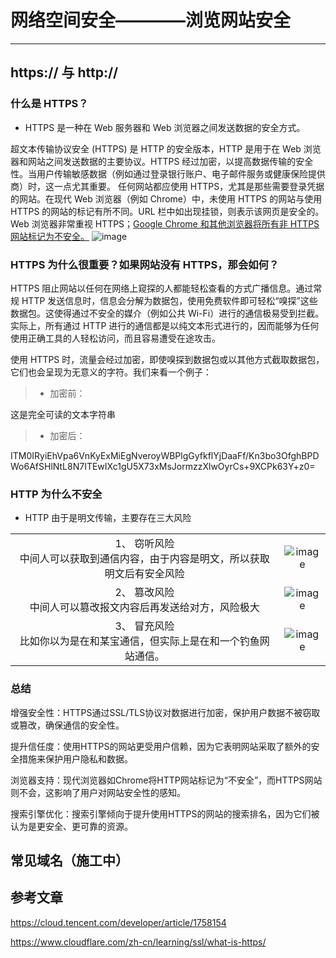 # 网络空间安全————浏览网站安全

---
## https:// 与 http://

### 什么是 HTTPS？

- HTTPS 是一种在 Web 服务器和 Web 浏览器之间发送数据的安全方式。

超文本传输协议安全 (HTTPS) 是 HTTP 的安全版本，HTTP 是用于在 Web 浏览器和网站之间发送数据的主要协议。HTTPS 经过加密，以提高数据传输的安全性。当用户传输敏感数据（例如通过登录银行账户、电子邮件服务或健康保险提供商）时，这一点尤其重要。
任何网站都应使用 HTTPS，尤其是那些需要登录凭据的网站。在现代 Web 浏览器（例如 Chrome）中，未使用 HTTPS 的网站与使用 HTTPS 的网站的标记有所不同。URL 栏中如出现挂锁，则表示该网页是安全的。Web 浏览器非常重视 HTTPS；[Google Chrome 和其他浏览器将所有非 HTTPS 网站标记为不安全。](https://www.cloudflare.com/learning/ssl/why-use-https/)
![image](https://github.com/user-attachments/assets/7903824d-137b-4ceb-80d0-81325bbf5877)


### HTTPS 为什么很重要？如果网站没有 HTTPS，那会如何？

HTTPS 阻止网站以任何在网络上窥探的人都能轻松查看的方式广播信息。通过常规 HTTP 发送信息时，信息会分解为数据包，使用免费软件即可轻松“嗅探”这些数据包。这使得通过不安全的媒介（例如公共 Wi-Fi）进行的通信极易受到拦截。实际上，所有通过 HTTP 进行的通信都是以纯文本形式进行的，因而能够为任何使用正确工具的人轻松访问，而且容易遭受在途攻击。

使用 HTTPS 时，流量会经过加密，即使嗅探到数据包或以其他方式截取数据包，它们也会呈现为无意义的字符。我们来看一个例子：

> - 加密前：</br>

这是完全可读的文本字符串

> - 加密后：</br>

 ITM0IRyiEhVpa6VnKyExMiEgNveroyWBPlgGyfkflYjDaaFf/Kn3bo3OfghBPDWo6AfSHlNtL8N7ITEwIXc1gU5X73xMsJormzzXlwOyrCs+9XCPk63Y+z0= 

### HTTP 为什么不安全

- HTTP 由于是明文传输，主要存在三大风险

|     |         |
|:---:|:---:|
|1、 窃听风险 <br> 中间人可以获取到通信内容，由于内容是明文，所以获取明文后有安全风险 | ![image](https://github.com/user-attachments/assets/90d82d50-8d3c-4c7d-9f9b-e8b55ce89fb7) |
|2、 篡改风险 <br> 中间人可以篡改报文内容后再发送给对方，风险极大 |  ![image](https://github.com/user-attachments/assets/3ba95012-58be-4132-b9bd-31cda09bed3f) |
|3、 冒充风险 <br> 比如你以为是在和某宝通信，但实际上是在和一个钓鱼网站通信。 |   ![image](https://github.com/user-attachments/assets/1807e749-aa5d-4c5c-a21e-f1b342ef8a02) |

### 总结
增强安全性：HTTPS通过SSL/TLS协议对数据进行加密，保护用户数据不被窃取或篡改，确保通信的安全性。

提升信任度：使用HTTPS的网站更受用户信赖，因为它表明网站采取了额外的安全措施来保护用户隐私和数据。

浏览器支持：现代浏览器如Chrome将HTTP网站标记为“不安全”，而HTTPS网站则不会，这影响了用户对网站安全性的感知。

搜索引擎优化：搜索引擎倾向于提升使用HTTPS的网站的搜索排名，因为它们被认为是更安全、更可靠的资源。


## 常见域名（施工中）







## 参考文章

https://cloud.tencent.com/developer/article/1758154

https://www.cloudflare.com/zh-cn/learning/ssl/what-is-https/







 
